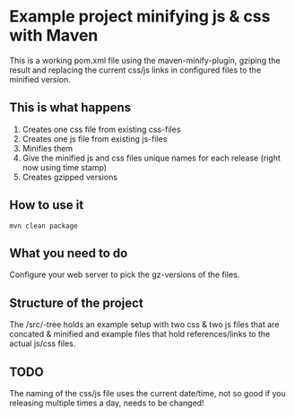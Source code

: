 # Example project minifying js & css with Maven

This is a working pom.xml file using the maven-minify-plugin, gziping the result and replacing the current css/js 
links in configured files to the minified version.

## This is what happens

1. Creates one css file from existing css-files
2. Creates one js file from existing js-files
3. Minifies them
4. Give the minified js and css files unique names for each release (right now using time stamp)
5. Creates gzipped versions

## How to use it
```
mvn clean package
```

## What you need to do
Configure your web server to pick the gz-versions of the files.


## Structure of the project
The /src/-tree holds an example setup with two css & two js files that are concated & minified and example files 
that hold references/links to the actual js/css files.


## TODO
The naming of the css/js file uses the current date/time, not so good if you releasing multiple times a day, needs to be changed!